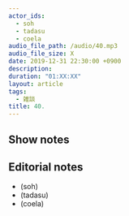 ```yaml
---
actor_ids:
  - soh
  - tadasu
  - coela
audio_file_path: /audio/40.mp3
audio_file_size: X
date: 2019-12-31 22:30:00 +0900
description: 
duration: "01:XX:XX"
layout: article
tags: 
  - 雑談
title: 40. 
---
```


## Show notes

## Editorial notes
- (soh)
- (tadasu)
- (coela)

